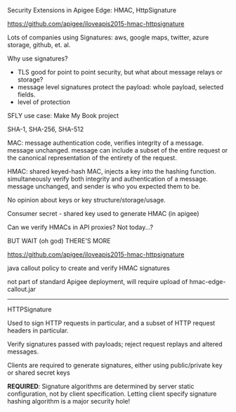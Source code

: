 Security Extensions in Apigee Edge: HMAC, HttpSignature

https://github.com/apigee/iloveapis2015-hmac-httpsignature

Lots of companies using Signatures: aws, google maps, twitter, azure storage, github, et. al.

Why use signatures?
* TLS good for point to point security, but what about message relays or storage?
* message level signatures protect the payload: whole payload, selected fields.
* level of protection 

SFLY use case: Make My Book project

SHA-1, SHA-256, SHA-512

MAC: message authentication code, verifies integrity of a message. message unchanged.  message can include a subset of the entire request or the canonical representation of the entirety of the request.

HMAC: shared keyed-hash MAC, injects a key into the hashing function.  simultaneously verify both integrity and authentication of a message. message unchanged, and sender is who you expected them to be.

No opinion about keys or key structure/storage/usage.

Consumer secret - shared key used to generate HMAC (in apigee)

Can we verify HMACs in API proxies?  Not today...?

BUT WAIT (oh god) THERE'S MORE

https://github.com/apigee/iloveapis2015-hmac-httpsignature

java callout policy to create and verify HMAC signatures

not part of standard Apigee deployment, will require upload of hmac-edge-callout.jar

---

HTTPSignature

Used to sign HTTP requests in particular, and a subset of HTTP request headers in particular.

Verify signatures passed with payloads; reject request replays and altered messages.

Clients are required to generate signatures, either using public/private key or shared secret keys

**REQUIRED**: Signature algorithms are determined by server static configuration, not by client specification.  Letting client specify signature hashing algorithm is a major security hole!